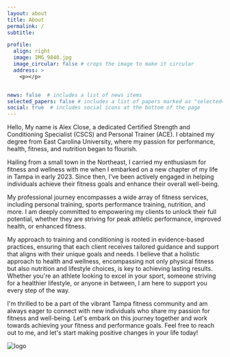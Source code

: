 ```yaml
---
layout: about
title: About
permalink: /
subtitle: 

profile:
  align: right
  image: IMG_9840.jpg
  image_circular: false # crops the image to make it circular
  address: >
    <p></p>


news: false  # includes a list of news items
selected_papers: false # includes a list of papers marked as "selected={true}"
social: true  # includes social icons at the bottom of the page
---
```


Hello, My name is Alex Close, a dedicated Certified Strength and Conditioning Specialist (CSCS) and Personal Trainer (ACE). I obtained my degree from East Carolina University, where my passion for performance, health, fitness, and nutrition began to flourish.

Hailing from a small town in the Northeast, I carried my enthusiasm for fitness and wellness with me when I embarked on a new chapter of my life in Tampa in early 2023. Since then, I've been actively engaged in helping individuals achieve their fitness goals and enhance their overall well-being.

My professional journey encompasses a wide array of fitness services, including personal training, sports performance training, nutrition, and more. I am deeply committed to empowering my clients to unlock their full potential, whether they are striving for peak athletic performance, improved health, or enhanced fitness.

My approach to training and conditioning is rooted in evidence-based practices, ensuring that each client receives tailored guidance and support that aligns with their unique goals and needs. I believe that a holistic approach to health and wellness, encompassing not only physical fitness but also nutrition and lifestyle choices, is key to achieving lasting results.
Whether you're an athlete looking to excel in your sport, someone striving for a healthier lifestyle, or anyone in between, I am here to support you every step of the way.

I'm thrilled to be a part of the vibrant Tampa fitness community and am always eager to connect with new individuals who share my passion for fitness and well-being. Let's embark on this journey together and work towards achieving your fitness and performance goals. Feel free to reach out to me, and let's start making positive changes in your life today! 



![logo](/img/logo.png)
